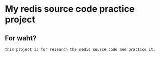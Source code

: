 My redis source code practice project
===========================================

## For waht?
	this project is for research the redis source code and practice it.
